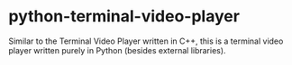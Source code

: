 # python-terminal-video-player
Similar to the Terminal Video Player written in C++, this is a terminal video player written purely in Python (besides external libraries). 
